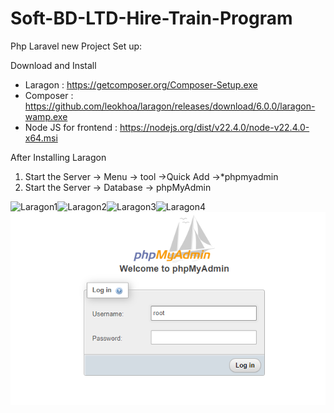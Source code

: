 # Soft-BD-LTD-Hire-Train-Program

Php Laravel new Project Set up:

Download and Install
- Laragon               : https://getcomposer.org/Composer-Setup.exe
- Composer              : https://github.com/leokhoa/laragon/releases/download/6.0.0/laragon-wamp.exe
- Node JS for frontend  : https://nodejs.org/dist/v22.4.0/node-v22.4.0-x64.msi

After Installing Laragon 
1. Start the Server -> Menu -> tool ->Quick Add ->*phpmyadmin
2. Start the Server -> Database -> phpMyAdmin

<img align="left" src="./img/laragon_start1.png" alt="Laragon1" />
<img align="left" src="./img/laragon_start2.png" alt="Laragon2" />
<img align="left" src="./img/laragon_start3.png" alt="Laragon3" />
<img align="left" src="./img/laragon_start4.png" alt="Laragon4" />
<img align="left" src="./img/phpmyadmin_log_in.png" alt="phpmyadmin" />



